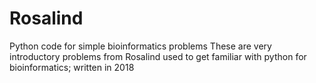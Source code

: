 # Rosalind
Python code for simple bioinformatics problems
These are very introductory problems from Rosalind used to get familiar with python for bioinformatics; written in 2018
